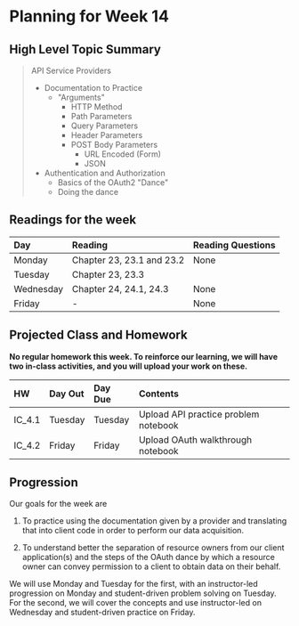# Planning for Week 14

## High Level Topic Summary

> API Service Providers
>
>  - Documentation to Practice
>     - "Arguments"
>        - HTTP Method
>        - Path Parameters
>        - Query Parameters
>        - Header Parameters
>        - POST Body Parameters
>            - URL Encoded (Form)
>            - JSON
>  - Authentication and Authorization
>      - Basics of the OAuth2 "Dance"
>      - Doing the dance

## Readings for the week

Day        | Reading      | Reading Questions
:--------- |:-------------|:----------------------------------
Monday     | Chapter 23, 23.1 and 23.2  | None
Tuesday    | Chapter 23, 23.3 |
Wednesday  | Chapter 24, 24.1, 24.3 | None
Friday     | - | None

## Projected Class and Homework

**No regular homework this week.  To reinforce our learning, we will
have two in-class activities, and you will upload your work on these.**

HW | Day Out  | Day Due | Contents
:--|:--------|:--------|:------------------------------------
IC_4.1 | Tuesday | Tuesday | Upload API practice problem notebook
IC_4.2 | Friday | Friday | Upload OAuth walkthrough notebook

## Progression

Our goals for the week are

1. To practice using the documentation given by a provider and translating that into client code in order to perform our data acquisition.  

2. To understand better the separation of resource owners from our client application(s) and the steps of the OAuth dance by which a resource owner can convey permission to a client to obtain data on their behalf.

We will use Monday and Tuesday for the first, with an instructor-led progression on Monday and student-driven problem solving on Tuesday.  For the second, we will cover the concepts and use instructor-led on Wednesday and student-driven practice on Friday.

